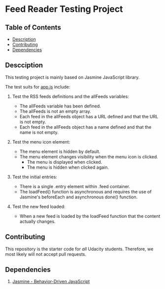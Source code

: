 # Feed Reader Testing Project

## Table of Contents

- [Description](#Description)
- [Contributing](#Contributing)
- [Dependencies](#Dependencies)

## Descciption
This testing project is mainly based on Jasmine JavaScript library. 

The test suits for [app.js](https://github.com/S1014711679/Front-End/blob/master/Udacity%20Project%204%20-%20Feed%20Reader%20Testing/js/app.js) include:

1. Test the RSS feeds definitions and the allFeeds variables:
    * The allFeeds variable has been defined.
    * The allFeeds is not an empty array.
    * Each feed in the allFeeds object has a URL defined and that the URL is not empty.
    * Each feed in the allFeeds object has a name defined and that the name is not empty.
    
2. Test the menu icon element:
    * The menu element is hidden by default.
    * The menu element changes visibility when the menu icon is clicked.
        * The menu is displayed when clicked.
        * The menu is hidden when clicked again.
       
3. Test the initial entries:
    * There is a single .entry element within .feed container.
    * The loadFeed() function is asynchronous and requires the use of Jasmine's beforeEach and asynchronous done() function.
    
4. Test the new feed loaded:
    * When a new feed is loaded by the loadFeed function that the content actually changes.
    

## Contributing

This repository is the starter code for _all_ Udacity students. Therefore, we most likely will not accept pull requests.

##  Dependencies
1. [Jasmine - Behavior-Driven JavaScript](https://jasmine.github.io/)
